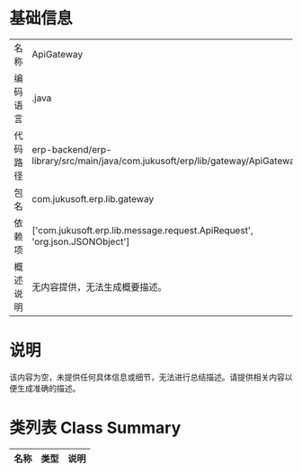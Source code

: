 # 基础信息

|      |      |
|------|------|
| 名称 | ApiGateway |
| 编码语言 | .java |
| 代码路径 | erp-backend/erp-library/src/main/java/com.jukusoft/erp/lib/gateway/ApiGateway.java |
| 包名 | com.jukusoft.erp.lib.gateway |
| 依赖项 | ['com.jukusoft.erp.lib.message.request.ApiRequest', 'org.json.JSONObject'] |
| 概述说明 | 无内容提供，无法生成概要描述。 |

# 说明

该内容为空，未提供任何具体信息或细节，无法进行总结描述。请提供相关内容以便生成准确的描述。

# 类列表 Class Summary

| 名称   | 类型  | 说明 |
|-------|------|-------------|




